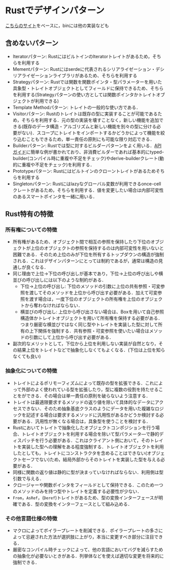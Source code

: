 # Rustでデザインパターン

[こちらのサイト](https://github.com/fadeevab/design-patterns-rust)をベースに，binには他の実装なども

## 含めないパターン

- Iteratorパターン: RustにはビルトインのIteratorトレイトがあるため，そちらを利用する
- Mementパターン: Rustにはserdeに代表されるシリアライゼーション・デシリアライゼーションライブラリがあるため、そちらを利用する
- Strategyパターン: Rustでは関数を関数ポインタ・型パラメーターを用いた具象型・トレイトオブジェクトとしてフィールドに保持できるため、そちらを利用する(Strategyパターンの使い方としては関数ポインタかトレイトオブジェクトが利用できる)
- Template Methodパターン: トレイトの一般的な使い方である．
- Visitorパターン: Rustのトレイトは既存の型に実装することが可能であるため，そちらを利用する．元の型の実装を壊すことなく，新しい機能を追加できる(既存のデータ構造・アルゴリズムと新しい機能を別々の型に分ける必要がない)．スコープにトレイトをインポートするかどうかによって機能を絞り込むこともできるため，単一責任の原則にも可能な限り対応できる．
- Builderパターン: Rustでは型に対するビルダーパターンをよく用いる．[APIガイド](https://rust-lang.github.io/api-guidelines/type-safety.html#builders-enable-construction-of-complex-values-c-builder)に簡単な例が書かれており、非消費ビルダーであれば基本的にtyped-builder(コンパイル時に重複や不足をチェック)やderive-builderクレート(動的に重複や不足をチェック)を利用する．
- Prototypeパターン: Rustにはビルトインのクローントレイトがあるためそちらを利用する
- Singletonパターン: Rustにはlazyなグローバル変数が利用できるonce-cellクレートがあるため，そちらを利用する．値を変更したい場合は内部可変性のあるスマートポインタを一緒に用いる．

## Rust特有の特徴

### 所有権についての特徴

- 所有権があるため、オブジェクト間で相互の参照を保持したり下位のオブジェクトが上位のオブジェクトの参照を保持するのは内部可変性を用いないと困難である．そのため上位のみが下位を所有するトップダウンの構造が強制される．これはデザインパターンにとっては制約であるが，通常は構造の見通しが良くなる．
- 同じ理由で上位→下位の呼び出しが基本であり，下位→上位の呼び出しや横並びの呼び出しには以下のような制約がある．
  - 下位→上位の呼び出し: 下位のメソッドの引数に上位の共有参照・可変参照を渡してそのメソッドを上位から呼び出す必要がある．加えて可変参照を渡す場合は，一度下位のオブジェクトの所有権を上位のオブジェクトから奪わなければならない．
  - 横並びの呼び出し: 上位から呼び出さない場合は、Boxを用いて自己参照構造体かトレイトオブジェクトを用いて所有権を保持する必要がある．つまり厳密な横並びではなく同じ型やトレイトを実装した型に対して所有の上下関係を強制する．共有参照・可変参照を使いたい場合はメソッドの引数にして上位から呼び出す必要がある．
- 副次的なメリットとして，下位から上位を利用しない実装が自然となり，その結果上位をトレイトなどで抽象化しなくてもよくなる．(下位は上位を知らなくても良い)

### 抽象化についての特徴

- トレイトによるポリモーフィズムによって既存の型を拡張できる．これによって外部のよく使われている型を拡張したり，型に複数の役割を持たせることをができる．その場合は単一責任の原則を破らないよう注意する．
- トレイトは最適限要求するメソッドの返り値を除いて具体的なデータにアクセスできない．そのため抽象基底クラスのようにデータを用いた複雑なロジックを記述する場合は要求するメソッドに汎用性があるかどうか検討する必要がある．汎用性が無くなる場合は，具象型を使うことを検討する．
- Rustにおいてトレイトで抽象化したオブジェクトコンポジションを行う場合、トレイトオブジェクトを利用する場合を除いて型パラメータ―で静的ディスパッチを行う必要がある．これはクライアント側において，そのトレイトを実装した型への理解をある程度強制する．トレイトオブジェクトを利用したとしても，トレイトにコンストラクタを含めることはできない(オブジェクトセーフでない)ため，結局外部からそのトレイトを実装した型を与える必要がある．
- 同様に関数の返り値は静的に型が決まっていなければならない．利用側は型引数で与える．
- クロージャーや関数ポインタをフィールドとして保持できる．このため一つのメソッドのみを持つ型やトレイトを定義する必要性が少ない．
- `From`，`AsRef`，(`Deref`)トレイトがあるため、型の変換インターフェースが明確である．型の変換をインターフェースとして組み込める．

### その他言語仕様の特徴

- マクロによってボイラープレートを削減できる．ポイラープレートの多さによって忌避された方法が選択肢に上がり，本当に変更すべき部分に注目できる．
- 厳密なコンパイル時チェックによって、他の言語においてバグを減らすための抽象化が必要ないときがある．列挙体などを使えば適切な変更を将来的に強制できる．
